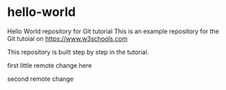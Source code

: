 # hello-world
Hello World repository for Git tutorial
This is an example repository for the Git tutoial on https://www.w3schools.com

This repository is built step by step in the tutorial.

first little remote change here

second remote change
